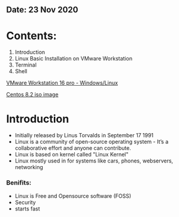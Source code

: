 ## Date: 23 Nov 2020

# Contents:

1. Introduction
2. Linux Basic Installation on VMware Workstation
3. Terminal
4. Shell

[VMware Workstation 16 pro - Windows/Linux](https://www.vmware.com/products/workstation-pro/workstation-pro-evaluation.html)

[Centos 8.2 iso image](http://centos.excellmedia.net/8.2.2004/isos/x86_64/CentOS-8.2.2004-x86_64-dvd1.iso)

# Introduction
- Initially released by Linus Torvalds in September 17 1991
- Linux is a community of open-source operating system - It’s a collaborative effort and anyone can contribute.
- Linux is based on kernel called "Linux Kernel"
- Linux mostly used in for systems like cars, phones, webservers, networking

### Benifits:
- Linux is Free and Opensource software (FOSS)
- Security
- starts fast